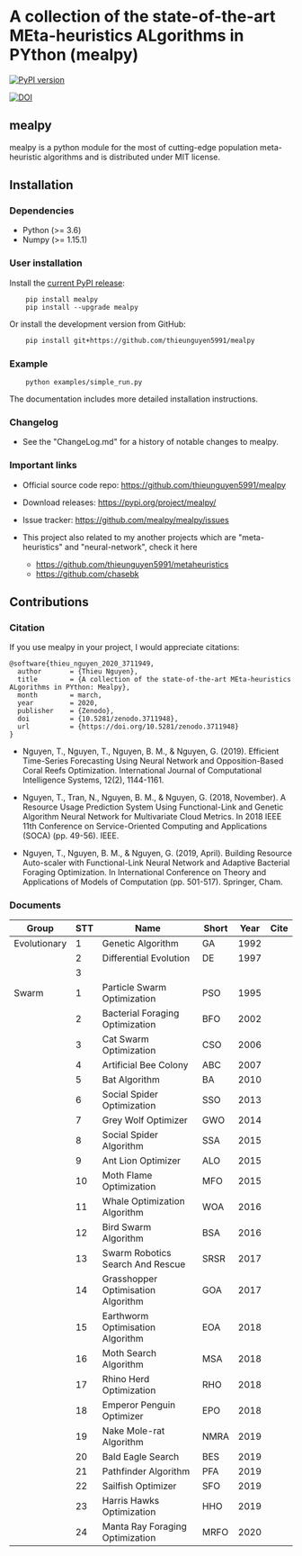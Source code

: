 # A collection of the state-of-the-art MEta-heuristics ALgorithms in PYthon (mealpy)
[![PyPI version](https://badge.fury.io/py/mealpy.svg)](https://badge.fury.io/py/mealpy)

[![DOI](https://zenodo.org/badge/DOI/10.5281/zenodo.3711949.svg)](https://doi.org/10.5281/zenodo.3711948)

## mealpy
mealpy is a python module for the most of cutting-edge population meta-heuristic algorithms and is distributed
under MIT license.

## Installation

### Dependencies
* Python (>= 3.6)
* Numpy (>= 1.15.1)

### User installation
Install the [current PyPI release](https://pypi.python.org/pypi/mealpy):
```code 
    pip install mealpy
    pip install --upgrade mealpy 
```
Or install the development version from GitHub:
```bash
    pip install git+https://github.com/thieunguyen5991/mealpy
```

### Example
```code 
    python examples/simple_run.py
```
The documentation includes more detailed installation instructions.

### Changelog
* See the "ChangeLog.md" for a history of notable changes to mealpy.


### Important links

* Official source code repo: https://github.com/thieunguyen5991/mealpy
* Download releases: https://pypi.org/project/mealpy/
* Issue tracker: https://github.com/mealpy/mealpy/issues

* This project also related to my another projects which are "meta-heuristics" and "neural-network", check it here
    * https://github.com/thieunguyen5991/metaheuristics
    * https://github.com/chasebk
    

## Contributions 

### Citation
If you use mealpy in your project, I would appreciate citations: 

```code 
@software{thieu_nguyen_2020_3711949,
  author       = {Thieu Nguyen},
  title        = {A collection of the state-of-the-art MEta-heuristics ALgorithms in PYthon: Mealpy},
  month        = march,
  year         = 2020,
  publisher    = {Zenodo},
  doi          = {10.5281/zenodo.3711948},
  url          = {https://doi.org/10.5281/zenodo.3711948}
}
```

* Nguyen, T., Nguyen, T., Nguyen, B. M., & Nguyen, G. (2019). Efficient Time-Series Forecasting Using Neural Network and Opposition-Based Coral Reefs Optimization. International Journal of Computational Intelligence Systems, 12(2), 1144-1161.

* Nguyen, T., Tran, N., Nguyen, B. M., & Nguyen, G. (2018, November). A Resource Usage Prediction System Using Functional-Link and Genetic Algorithm Neural Network for Multivariate Cloud Metrics. In 2018 IEEE 11th Conference on Service-Oriented Computing and Applications (SOCA) (pp. 49-56). IEEE.

* Nguyen, T., Nguyen, B. M., & Nguyen, G. (2019, April). Building Resource Auto-scaler with Functional-Link Neural Network and Adaptive Bacterial Foraging Optimization. In International Conference on Theory and Applications of Models of Computation (pp. 501-517). Springer, Cham.


### Documents

| Group        | STT | Name                               | Short | Year | Cite |
|--------------|-----|------------------------------------|-------|------|------|
| Evolutionary | 1   | Genetic Algorithm                  | GA    | 1992 |      |
|              | 2   | Differential Evolution             | DE    | 1997 |      |
|              | 3   |                                    |       |      |      |
| Swarm        | 1   | Particle Swarm Optimization        | PSO   | 1995 |      |
|              | 2   | Bacterial Foraging Optimization    | BFO   | 2002 |      |
|              | 3   | Cat Swarm Optimization             | CSO   | 2006 |      |
|              | 4   | Artificial Bee Colony              | ABC   | 2007 |      |
|              | 5   | Bat Algorithm                      | BA    | 2010 |      |
|              | 6   | Social Spider Optimization         | SSO   | 2013 |      |
|              | 7   | Grey Wolf Optimizer                | GWO   | 2014 |      |
|              | 8   | Social Spider Algorithm            | SSA   | 2015 |      |
|              | 9   | Ant Lion Optimizer                 | ALO   | 2015 |      |
|              | 10  | Moth Flame Optimization            | MFO   | 2015 |      |
|              | 11  | Whale Optimization Algorithm       | WOA   | 2016 |      |
|              | 12  | Bird Swarm Algorithm               | BSA   | 2016 |      |
|              | 13  | Swarm Robotics Search And Rescue   | SRSR  | 2017 |      |
|              | 14  | Grasshopper Optimisation Algorithm | GOA   | 2017 |      |
|              | 15  | Earthworm Optimisation Algorithm   | EOA   | 2018 |      |
|              | 16  | Moth Search Algorithm              | MSA   | 2018 |      |
|              | 17  | Rhino Herd Optimization            | RHO   | 2018 |      |
|              | 18  | Emperor Penguin Optimizer          | EPO   | 2018 |      |
|              | 19  | Nake Mole\-rat Algorithm           | NMRA  | 2019 |      |
|              | 20  | Bald Eagle Search                  | BES   | 2019 |      |
|              | 21  | Pathfinder Algorithm               | PFA   | 2019 |      |
|              | 22  | Sailfish Optimizer                 | SFO   | 2019 |      |
|              | 23  | Harris Hawks Optimization          | HHO   | 2019 |      |
|              | 24  | Manta Ray Foraging Optimization    | MRFO  | 2020 |      |










